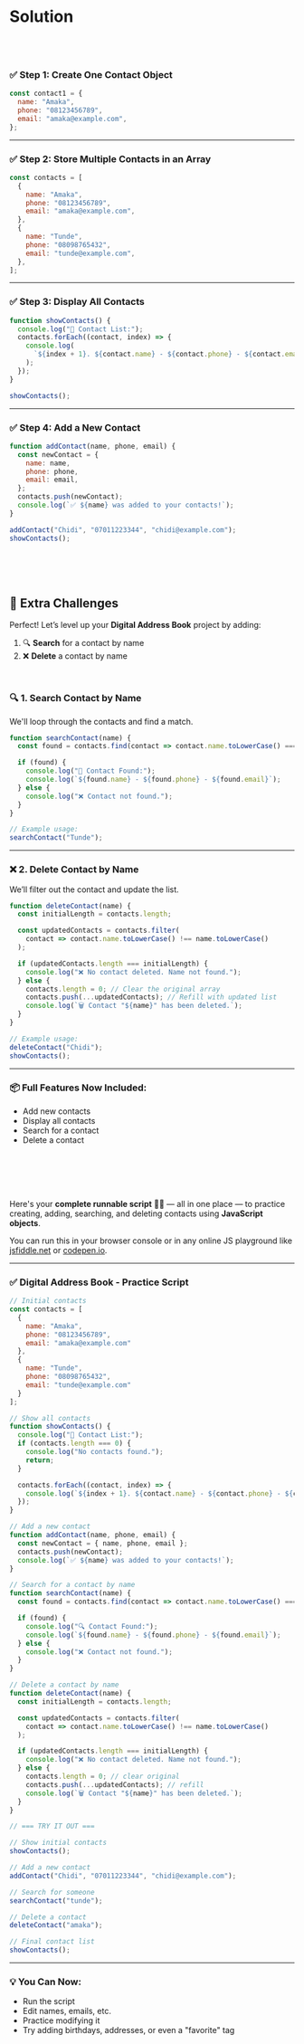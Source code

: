 # Solution
<br>
<br>

### ✅ Step 1: Create One Contact Object

```js
const contact1 = {
  name: "Amaka",
  phone: "08123456789",
  email: "amaka@example.com",
};
```

---

### ✅ Step 2: Store Multiple Contacts in an Array

```js
const contacts = [
  {
    name: "Amaka",
    phone: "08123456789",
    email: "amaka@example.com",
  },
  {
    name: "Tunde",
    phone: "08098765432",
    email: "tunde@example.com",
  },
];
```

---

### ✅ Step 3: Display All Contacts

```js
function showContacts() {
  console.log("📇 Contact List:");
  contacts.forEach((contact, index) => {
    console.log(
      `${index + 1}. ${contact.name} - ${contact.phone} - ${contact.email}`
    );
  });
}

showContacts();
```

---

### ✅ Step 4: Add a New Contact

```js
function addContact(name, phone, email) {
  const newContact = {
    name: name,
    phone: phone,
    email: email,
  };
  contacts.push(newContact);
  console.log(`✅ ${name} was added to your contacts!`);
}

addContact("Chidi", "07011223344", "chidi@example.com");
showContacts();
```

<br>
<br>
<br>

## 🧠 Extra Challenges
Perfect! Let’s level up your **Digital Address Book** project by adding:

1. 🔍 **Search** for a contact by name  
2. ❌ **Delete** a contact by name

<br>

### 🔍 1. Search Contact by Name

We'll loop through the contacts and find a match.

```js
function searchContact(name) {
  const found = contacts.find(contact => contact.name.toLowerCase() === name.toLowerCase());

  if (found) {
    console.log("🔎 Contact Found:");
    console.log(`${found.name} - ${found.phone} - ${found.email}`);
  } else {
    console.log("❌ Contact not found.");
  }
}

// Example usage:
searchContact("Tunde");
```

---

### ❌ 2. Delete Contact by Name

We’ll filter out the contact and update the list.

```js
function deleteContact(name) {
  const initialLength = contacts.length;

  const updatedContacts = contacts.filter(
    contact => contact.name.toLowerCase() !== name.toLowerCase()
  );

  if (updatedContacts.length === initialLength) {
    console.log("❌ No contact deleted. Name not found.");
  } else {
    contacts.length = 0; // Clear the original array
    contacts.push(...updatedContacts); // Refill with updated list
    console.log(`🗑️ Contact "${name}" has been deleted.`);
  }
}

// Example usage:
deleteContact("Chidi");
showContacts();
```

---

### 📦 Full Features Now Included:
- Add new contacts
- Display all contacts
- Search for a contact
- Delete a contact




<br>
<br>
<br>
<br>

Here's your **complete runnable script** 🧑‍💻 — all in one place — to practice creating, adding, searching, and deleting contacts using **JavaScript objects**.

You can run this in your browser console or in any online JS playground like [jsfiddle.net](https://jsfiddle.net/) or [codepen.io](https://codepen.io/).

---

### ✅ **Digital Address Book - Practice Script**

```js
// Initial contacts
const contacts = [
  {
    name: "Amaka",
    phone: "08123456789",
    email: "amaka@example.com"
  },
  {
    name: "Tunde",
    phone: "08098765432",
    email: "tunde@example.com"
  }
];

// Show all contacts
function showContacts() {
  console.log("📇 Contact List:");
  if (contacts.length === 0) {
    console.log("No contacts found.");
    return;
  }

  contacts.forEach((contact, index) => {
    console.log(`${index + 1}. ${contact.name} - ${contact.phone} - ${contact.email}`);
  });
}

// Add a new contact
function addContact(name, phone, email) {
  const newContact = { name, phone, email };
  contacts.push(newContact);
  console.log(`✅ ${name} was added to your contacts!`);
}

// Search for a contact by name
function searchContact(name) {
  const found = contacts.find(contact => contact.name.toLowerCase() === name.toLowerCase());

  if (found) {
    console.log("🔍 Contact Found:");
    console.log(`${found.name} - ${found.phone} - ${found.email}`);
  } else {
    console.log("❌ Contact not found.");
  }
}

// Delete a contact by name
function deleteContact(name) {
  const initialLength = contacts.length;

  const updatedContacts = contacts.filter(
    contact => contact.name.toLowerCase() !== name.toLowerCase()
  );

  if (updatedContacts.length === initialLength) {
    console.log("❌ No contact deleted. Name not found.");
  } else {
    contacts.length = 0; // clear original
    contacts.push(...updatedContacts); // refill
    console.log(`🗑️ Contact "${name}" has been deleted.`);
  }
}

// === TRY IT OUT ===

// Show initial contacts
showContacts();

// Add a new contact
addContact("Chidi", "07011223344", "chidi@example.com");

// Search for someone
searchContact("tunde");

// Delete a contact
deleteContact("amaka");

// Final contact list
showContacts();
```

---

### 💡 You Can Now:
- Run the script
- Edit names, emails, etc.
- Practice modifying it
- Try adding birthdays, addresses, or even a "favorite" tag


